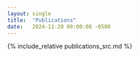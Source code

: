 ```yaml
---
layout: single
title:  "Publications"
date:   2024-11-20 00:00:00 -0500
---
```


{% include_relative publications_src.md %}

